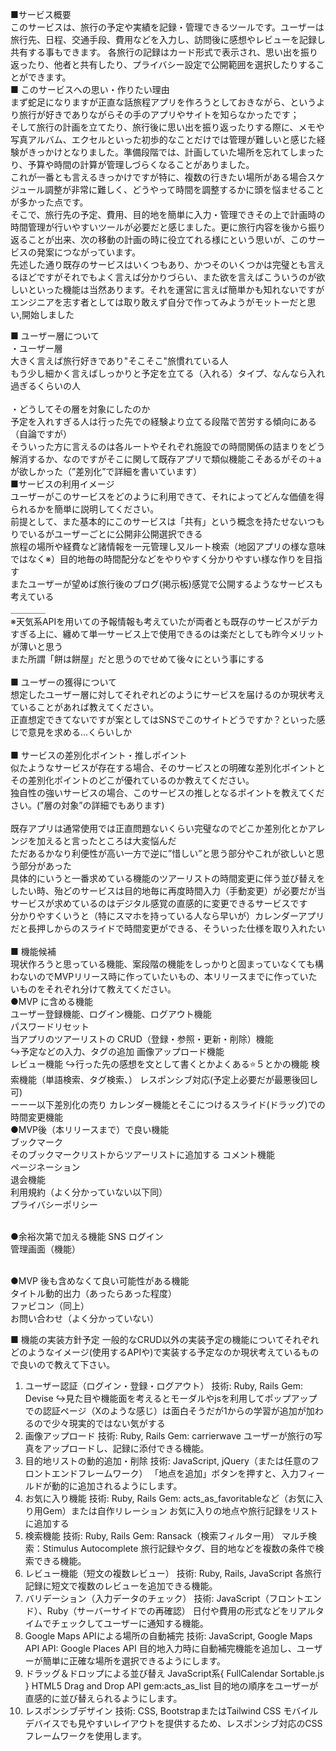 ■サービス概要<br>
このサービスは、旅行の予定や実績を記録・管理できるツールです。ユーザーは旅行先、日程、交通手段、費用などを入力し、訪問後に感想やレビューを記録し共有する事もできます。
各旅行の記録はカード形式で表示され、思い出を振り返ったり、他者と共有したり、プライバシー設定で公開範囲を選択したりすることができます。
<br>
■ このサービスへの思い・作りたい理由<br>
まず蛇足になりますが正直な話旅程アプリを作ろうとしておきながら、というより旅行が好きでありながらその手のアプリやサイトを知らなかったです；<br>
そして旅行の計画を立てたり、旅行後に思い出を振り返ったりする際に、メモや写真アルバム、エクセルといった初歩的なことだけでは管理が難しいと感じた経験がきっかけとなりました。準備段階では、計画していた場所を忘れてしまったり、予算や時間の計算が管理しづらくなることがありました。<br>
これが一番とも言えるきっかけですが特に、複数の行きたい場所がある場合スケジュール調整が非常に難しく、どうやって時間を調整するかに頭を悩ませることが多かった点です。<br>
そこで、旅行先の予定、費用、目的地を簡単に入力・管理できその上で計画時の時間管理が行いやすいツールが必要だと感じました。更に旅行内容を後から振り返ることが出来、次の移動の計画の時に役立てれる様にという思いが、このサービスの発案につながっています。<br>
先述した通り既存のサービスはいくつもあり、かつそのいくつかは完璧とも言えるほどですがそれでもよく言えば分かりづらい、また欲を言えばこういうのが欲しいといった機能は当然あります。それを運営に言えば簡単かも知れないですがエンジニアを志す者としては取り敢えず自分で作ってみようがモットーだと思い,開始しました<br>

■ ユーザー層について<br>
・ユーザー層<br>
大きく言えば旅行好きであり"そこそこ"旅慣れている人<br>
もう少し細かく言えばしっかりと予定を立てる（入れる）タイプ、なんなら入れ過ぎるくらいの人<br>
<br>
・どうしてその層を対象にしたのか<br>
予定を入れすぎる人は行った先での経験より立てる段階で苦労する傾向にある（自論ですが）<br>
そういった方に言えるのは各ルートやそれぞれ施設での時間関係の詰まりをどう解消するか、なのですがそこに関して既存アプリで類似機能こそあるがその＋aが欲しかった（”差別化”で詳細を書いています）
<br>
■サービスの利用イメージ<br>
ユーザーがこのサービスをどのように利用できて、それによってどんな価値を得られるかを簡単に説明してください。<br>
前提として、また基本的にこのサービスは「共有」という概念を持たせないつもりでいるがユーザーごとに公開非公開選択できる<br>
旅程の場所や経費など諸情報を一元管理し又ルート検索（地図アプリの様な意味ではなく※）目的地毎の時間配分などをやりやすく分かりやすい様な作りを目指す<br>
またユーザーが望めば旅行後のブログ(掲示板)感覚で公開するようなサービスも考えている<br>
＿＿＿＿<br>
※天気系APIを用いての予報情報も考えていたが両者とも既存のサービスがデカすぎる上に、纏めて単一サービス上で使用できるのは楽だとしても昨今メリットが薄いと思う<br>
また所謂「餅は餅屋」だと思うのでせめて後々にという事にする<br>
<br>
■ ユーザーの獲得について<br>
想定したユーザー層に対してそれぞれどのようにサービスを届けるのか現状考えていることがあれば教えてください。<br>
正直想定できてないですが案としてはSNSでこのサイトどうですか？といった感じで意見を求める…くらいしか<br>
<br>
■ サービスの差別化ポイント・推しポイント<br>
似たようなサービスが存在する場合、そのサービスとの明確な差別化ポイントとその差別化ポイントのどこが優れているのか教えてください。<br>
独自性の強いサービスの場合、このサービスの推しとなるポイントを教えてください。(”層の対象”の詳細でもあります)<br>
<br>
既存アプリは通常使用では正直問題ないくらい完璧なのでどこか差別化とかアレンジを加えると言ったところは大変悩んだ<br>
ただあるかなり利便性が高い一方で逆に”惜しい”と思う部分やこれが欲しいと思う部分があった<br>
具体的にいうと一番求めている機能のツアーリストの時間変更に伴う並び替えをしたい時、殆どのサービスは目的地毎に再度時間入力（手動変更）が必要だが当サービスが求めているのはデジタル感覚の直感的に変更できるサービスです<br>
分かりやすくいうと（特にスマホを持っている人なら早いが）カレンダーアプリだと長押しからのスライドで時間変更ができる、そういった仕様を取り入れたい<br>
<br>
■ 機能候補<br>
現状作ろうと思っている機能、案段階の機能をしっかりと固まっていなくても構わないのでMVPリリース時に作っていたいもの、本リリースまでに作っていたいものをそれぞれ分けて教えてください。<br>
●MVP に含める機能<br>
ユーザー登録機能、ログイン機能、ログアウト機能<br>
パスワードリセット<br>
当アプリのツアーリストの CRUD（登録・参照・更新・削除）機能<br>
↪︎予定などの入力、タグの追加
画像アップロード機能<br>
レビュー機能
↪︎行った先の感想を文として書くとかよくある⭐️５とかの機能
検索機能（単語検索、タグ検索、）
レスポンシブ対応(予定上必要だが最悪後回し可)<br>
ーーー以下差別化の売り
カレンダー機能とそこにつけるスライド(ドラッグ)での時間変更機能
  <br>
●MVP後（本リリースまで）で良い機能<br>
ブックマーク<br>
そのブックマークリストからツアーリストに追加する
コメント機能<br>
ページネーション<br>
退会機能<br>
利用規約（よく分かっていない以下同）<br>
プライバシーポリシー<br><br>

●余裕次第で加える機能
SNS ログイン<br>
管理画面（機能）<br><br>

●MVP 後も含めなくて良い可能性がある機能<br>
タイトル動的出力（あったらあった程度）<br>
ファビコン（同上）<br>
お問い合わせ（よく分かっていない）<br>
  
■ 機能の実装方針予定
一般的なCRUD以外の実装予定の機能についてそれぞれどのようなイメージ(使用するAPIや)で実装する予定なのか現状考えているもので良いので教えて下さい。
1. ユーザー認証（ログイン・登録・ログアウト）
技術: Ruby, Rails
Gem: Devise
↪︎見た目や機能面を考えるとモーダルやjsを利用してポップアップでの認証ページ（Xのような感じ）は面白そうだが1からの学習が追加が加わるので少々現実的ではない気がする
2. 画像アップロード
技術: Ruby, Rails
Gem: carrierwave
ユーザーが旅行の写真をアップロードし、記録に添付できる機能。
3. 目的地リストの動的追加・削除
技術: JavaScript, jQuery（または任意のフロントエンドフレームワーク）
「地点を追加」ボタンを押すと、入力フィールドが動的に追加されるようにします。
4. お気に入り機能
技術: Ruby, Rails
Gem: acts_as_favoritableなど（お気に入り用Gem）または自作リレーション
お気に入りの地点や旅行記録をリストに追加する
5. 検索機能
技術: Ruby, Rails
Gem: Ransack（検索フィルター用）
マルチ検索：Stimulus Autocomplete
 旅行記録やタグ、目的地などを複数の条件で検索できる機能。
6. レビュー機能（短文の複数レビュー）
技術: Ruby, Rails, JavaScript
 各旅行記録に短文で複数のレビューを追加できる機能。
7. バリデーション（入力データのチェック）
技術: JavaScript（フロントエンド）、Ruby（サーバーサイドでの再確認）
 日付や費用の形式などをリアルタイムでチェックしてユーザーに通知する機能。
9. Google Maps APIによる場所の自動補完
技術: JavaScript, Google Maps API
API: Google Places API
目的地入力時に自動補完機能を追加し、ユーザーが簡単に正確な場所を選択できるようにします。
10. ドラッグ＆ドロップによる並び替え
JavaScript系{
  FullCalendar
  Sortable.js
  }
HTML5 Drag and Drop API
gem:acts_as_list
目的地の順序をユーザーが直感的に並び替えられるようにします。
11. レスポンシブデザイン
技術: CSS, BootstrapまたはTailwind CSS
 モバイルデバイスでも見やすいレイアウトを提供するため、レスポンシブ対応のCSSフレームワークを使用します。

